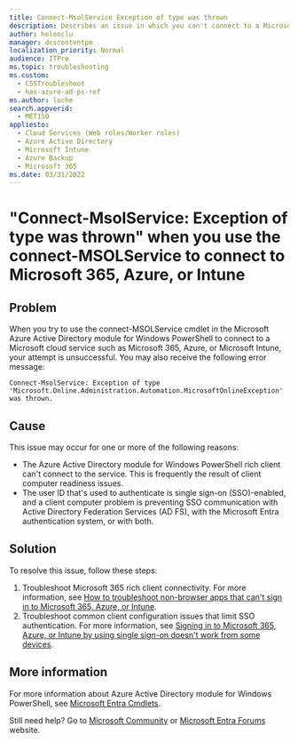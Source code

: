 ```yaml
---
title: Connect-MsolService Exception of type was thrown
description: Describes an issue in which you can't connect to a Microsoft cloud service such as Microsoft 365, Azure, or Microsoft Intune. Occurs when you use the connect-MSOLService cmdlet in the Azure Active Directory module for Windows PowerShell.
author: helenclu
manager: dcscontentpm
localization_priority: Normal
audience: ITPro
ms.topic: troubleshooting
ms.custom:
  - CSSTroubleshoot
  - has-azure-ad-ps-ref
ms.author: luche
search.appverid: 
  - MET150
appliesto: 
  - Cloud Services (Web roles/Worker roles)
  - Azure Active Directory
  - Microsoft Intune
  - Azure Backup
  - Microsoft 365
ms.date: 03/31/2022
---
```


# "Connect-MsolService: Exception of type was thrown" when you use the connect-MSOLService to connect to Microsoft 365, Azure, or Intune

## Problem

When you try to use the connect-MSOLService cmdlet in the Microsoft Azure Active Directory module for Windows PowerShell to connect to a Microsoft cloud service such as Microsoft 365, Azure, or Microsoft Intune, your attempt is unsuccessful. You may also receive the following error message:

```output
Connect-MsolService: Exception of type 'Microsoft.Online.Administration.Automation.MicrosoftOnlineException' was thrown.
```

## Cause

This issue may occur for one or more of the following reasons:

- The Azure Active Directory module for Windows PowerShell rich client can't connect to the service. This is frequently the result of client computer readiness issues.    
- The user ID that's used to authenticate is single sign-on (SSO)-enabled, and a client computer problem is preventing SSO communication with Active Directory Federation Services (AD FS), with the Microsoft Entra authentication system, or with both.   

## Solution

To resolve this issue, follow these steps:

1. Troubleshoot Microsoft 365 rich client connectivity. For more information, see [How to troubleshoot non-browser apps that can't sign in to Microsoft 365, Azure, or Intune](https://support.microsoft.com/help/2637629).     
2. Troubleshoot common client configuration issues that limit SSO authentication. For more information, see [Signing in to Microsoft 365, Azure, or Intune by using single sign-on doesn't work from some devices](https://support.microsoft.com/help/2530713).    

## More information

For more information about Azure Active Directory module for Windows PowerShell, see [Microsoft Entra Cmdlets](/previous-versions/azure/jj151815(v=azure.100)).

Still need help? Go to [Microsoft Community](https://answers.microsoft.com/) or [Microsoft Entra Forums](https://social.msdn.microsoft.com/forums/azure/home?forum=windowsazuread) website.
